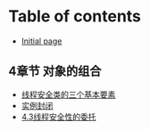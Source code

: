 # Table of contents

* [Initial page](README.md)

## 4章节 对象的组合

* [线程安全类的三个基本要素](4-zhang-jie-dui-xiang-de-zu-he/xian-cheng-an-quan-lei-de-san-ge-ji-ben-yao-su.md)
* [实例封闭](4-zhang-jie-dui-xiang-de-zu-he/untitled.md)
* [4.3线程安全性的委托](4-zhang-jie-dui-xiang-de-zu-he/4.3-xian-cheng-an-quan-xing-de-wei-tuo.md)

